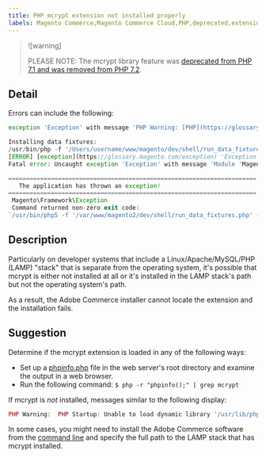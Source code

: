 ```yaml
---
title: PHP mcrypt extension not installed properly
labels: Magento Commerce,Magento Commerce Cloud,PHP,deprecated,extension,how to,mcrypt,Adobe Commerce,cloud infrastructure,on-premises
---
```


>![warning]
>
>PLEASE NOTE: The mcrypt library feature was [deprecated from PHP 7.1 and was removed from PHP 7.2](https://www.php.net/manual/en/intro.mcrypt.php).

## Detail

Errors can include the following:

```php
exception 'Exception' with message 'PHP Warning: [PHP](https://glossary.magento.com/php) Startup: Unable to load dynamic [library](https://glossary.magento.com/library) '/usr/lib/php5/20121212/mcrypt.so' - /usr/lib/php5/20121212/mcrypt.so: cannot open shared object file: No such file or directory
```

```php
Installing data fixtures:
/usr/bin/php -f '/Users/username/www/magento/dev/shell/run_data_fixtures.php' -- --bootstrap='MAGE_DIRS[base][path]=/Users/username/www/magento' 2>&1
[ERROR] [exception](https://glossary.magento.com/exception) 'Exception' with message '
Fatal error: Uncaught exception 'Exception' with message 'Module 'Magento_Core' depends on 'mcrypt' PHP [extension](https://glossary.magento.com/extension) that is not loaded.'
```

```php
======================================================================
   The application has thrown an exception!
======================================================================
 Magento\Framework\Exception
 Command returned non-zero exit code:
`/usr/bin/php5 -f '/var/www/magento2/dev/shell/run_data_fixtures.php' -- --bootstrap='MAGE_DIRS[base][path]=/var/www/magento2' 2>&1`
```

## Description

Particularly on developer systems that include a Linux/Apache/MySQL/PHP (LAMP) "stack" that is separate from the operating system, it's possible that mcrypt is either not installed at all or it's installed in the LAMP stack's path but not the operating system's path.

As a result, the Adobe Commerce installer cannot locate the extension and the installation fails.

## Suggestion

Determine if the mcrypt extension is loaded in any of the following ways:

* Set up a [phpinfo.php](http://kb.mediatemple.net/questions/764/How+can+I+create+a+phpinfo.php+page%3F#gs) file in the web server's root directory and examine the output in a web browser.
* Run the following command:    `$ php -r "phpinfo();" | grep mcrypt`

If mcrypt is *not* installed, messages similar to the following display:

```php
PHP Warning:  PHP Startup: Unable to load dynamic library '/usr/lib/php5/20121212/mcrypt.so' - /usr/lib/php5/20121212/mcrypt.so: cannot open shared object file: No such file or directory in Unknown on line 0
```    

In some cases, you might need to install the Adobe Commerce software from the [command line](https://devdocs.magento.com/guides/v2.3/install-gde/install/cli/install-cli.html) and specify the full path to the LAMP stack that has mcrypt installed.
